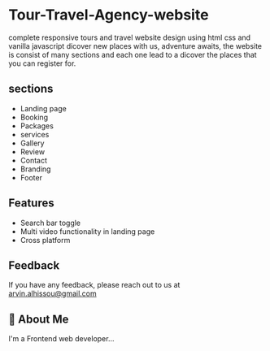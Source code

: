 # Tour-Travel-Agency-website

complete responsive tours and travel website design using html css and vanilla javascript
dicover new places with us, adventure awaits, the website is consist of many sections and each one lead to a dicover
the places that you can register for.

## sections

- Landing page
- Booking
- Packages
- services
- Gallery
- Review
- Contact
- Branding
- Footer

## Features

- Search bar toggle
- Multi video functionality in landing page
- Cross platform

## Feedback

If you have any feedback, please reach out to us at arvin.alhissou@gmail.com

## 🚀 About Me

I'm a Frontend web developer...
